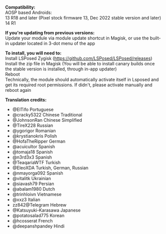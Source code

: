**Compatibility:**  
AOSP based Androids:  
13 R18 and later (Pixel stock firmware 13, Dec 2022 stable version and later)
14 R1  
  
**If you're updating from previous versions:**  
Update your module via module update shortcut in Magisk, or use the built-in updater located in 3-dot menu of the app   
  
**To install, you will need to:**  
Install LSPosed Zygisk (https://github.com/LSPosed/LSPosed/releases)  
Install the zip file in Magisk (You will be able to install canary builds once the stable version is installed, through in-app updater)  
Reboot  
Technically, the module should automatically activate itself in Lsposed and get its required root permissions. If didn't, please activate manually and reboot again  
  
**Translation credits:**  
- @ElTifo Portuguese   
- @cracky5322 Chinese Traditional   
- @JohnsonRan Chinese Simplified   
- @TireX228 Russian   
- @ygorigor Romanian   
- @krystianokris Polish   
- @HofaTheRipper German   
- @acuicultor Spanish   
- @tomaja18 Spanish   
- @n3rd3x3 Spanish   
- @TeaqariaWTF Turkish   
- @EleoXDA Turkish, German, Russian   
- @nmayorga092 Spanish   
- @vitalitk Ukrainian   
- @siavash79 Persian   
- @abalam1980 Dutch   
- @trinhloivn Vietnamese  
- @xxz3 Italian  
- zz842@Telegram Hebrew  
- @Katsuyuki-Karasawa Japanese  
- @potatosalad775 Korean  
- @hcosserat French  
- @deepanshpandey Hindi  
  